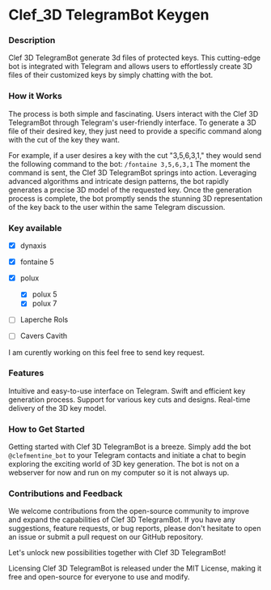 # Clef_3D TelegramBot Keygen

### Description
Clef 3D TelegramBot generate 3d files of protected keys. This cutting-edge bot is integrated with Telegram and allows users to effortlessly create 3D files of their customized keys by simply chatting with the bot.

### How it Works
The process is both simple and fascinating. Users interact with the Clef 3D TelegramBot through Telegram's user-friendly interface. To generate a 3D file of their desired key, they just need to provide a specific command along with the cut of the key they want.

For example, if a user desires a key with the cut "3,5,6,3,1," they would send the following command to the bot: `/fontaine 3,5,6,3,1`
The moment the command is sent, the Clef 3D TelegramBot springs into action. Leveraging advanced algorithms and intricate design patterns, the bot rapidly generates a precise 3D model of the requested key. Once the generation process is complete, the bot promptly sends the stunning 3D representation of the key back to the user within the same Telegram discussion.

### Key available

- [x] dynaxis
- [x] fontaine 5
- [x] polux
  - [x] polux 5
  - [x] polux 7
- [ ] Laperche Rols
- [ ] Cavers Cavith


I am curently working on this feel free to send key request.

### Features
Intuitive and easy-to-use interface on Telegram.
Swift and efficient key generation process.
Support for various key cuts and designs.
Real-time delivery of the 3D key model.

### How to Get Started
Getting started with Clef 3D TelegramBot is a breeze. Simply add the bot `@clefmentine_bot` to your Telegram contacts and initiate a chat to begin exploring the exciting world of 3D key generation.
The bot is not on a webserver for now and run on my computer so it is not always up.

### Contributions and Feedback
We welcome contributions from the open-source community to improve and expand the capabilities of Clef 3D TelegramBot. If you have any suggestions, feature requests, or bug reports, please don't hesitate to open an issue or submit a pull request on our GitHub repository.

Let's unlock new possibilities together with Clef 3D TelegramBot!

Licensing
Clef 3D TelegramBot is released under the MIT License, making it free and open-source for everyone to use and modify.
